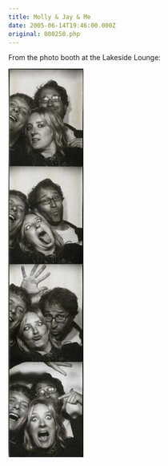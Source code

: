 ```yaml
---
title: Molly & Jay & Me
date: 2005-06-14T19:46:00.000Z
original: 000250.php
---
```


From the photo booth at the Lakeside Lounge:

<p class="polaroid" style="--deg: -2deg"><img src="./molly-jay-lakeside.jpg" /></p>
